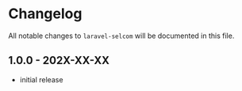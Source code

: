 # Changelog

All notable changes to `laravel-selcom` will be documented in this file.

## 1.0.0 - 202X-XX-XX

- initial release
